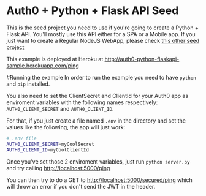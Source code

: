 # Auth0 + Python + Flask API Seed
This is the seed project you need to use if you're going to create a Python + Flask API. You'll mostly use this API either for a SPA or a Mobile app. If you just want to create a Regular NodeJS WebApp, please check [this other seed project]()

This example is deployed at Heroku at http://auth0-python-flaskapi-sample.herokuapp.com/ping

#Running the example
In order to run the example you need to have `python` and `pip` installed.

You also need to set the ClientSecret and ClientId for your Auth0 app as enviroment variables with the following names respectively: `AUTH0_CLIENT_SECRET` and `AUTH0_CLIENT_ID`.

For that, if you just create a file named `.env` in the directory and set the values like the following, the app will just work:

````bash
# .env file
AUTH0_CLIENT_SECRET=myCoolSecret
AUTH0_CLIENT_ID=myCoolClientId
````

Once you've set those 2 enviroment variables, just run `python server.py` and try calling [http://localhost:5000/ping](http://localhost:5000/ping)

You can then try to do a GET to [http://localhost:5000/secured/ping](http://localhost:5000/secured/ping) which will throw an error if you don't send the JWT in the header.
